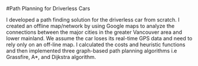 #Path Planning for Driverless Cars


I developed a path finding solution for the driverless car from scratch. I created an offline map/network by using Google maps to analyze the connections between the major cities in the greater Vancouver area and
lower mainland. We assume the car loses its real-time GPS data and need to rely only on an off-line map. I calculated the costs and heuristic functions and then implemented three graph-based path planning algorithms i.e Grassfire, A*, and Dijkstra algorithm.
